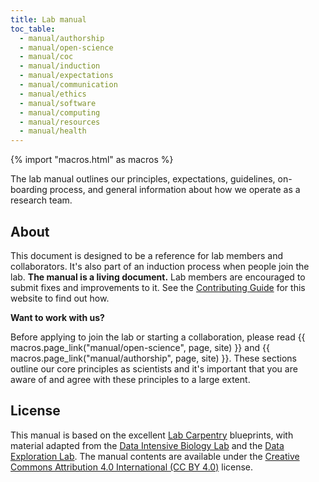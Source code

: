 ```yaml
---
title: Lab manual
toc_table:
  - manual/authorship
  - manual/open-science
  - manual/coc
  - manual/induction
  - manual/expectations
  - manual/communication
  - manual/ethics
  - manual/software
  - manual/computing
  - manual/resources
  - manual/health
---
```


{% import "macros.html" as macros %}

<div class="lead">

The lab manual outlines our principles, expectations, guidelines, on-boarding
process, and general information about how we operate as a research team.

</div>

## About

This document is designed to be a reference for lab members and collaborators.
It's also part of an induction process when people join the lab.
**The manual is a living document.** Lab members are encouraged to submit fixes
and improvements to it. See the [Contributing Guide][website-repo] for this
website to find out how.

<div class="callout">

**Want to work with us?**

Before applying to join the lab or starting a collaboration, please
read {{ macros.page_link("manual/open-science", page, site) }} and
{{ macros.page_link("manual/authorship", page, site) }}.
These sections outline our core principles as scientists and it's important
that you are aware of and agree with these principles to a large extent.

</div>

## License

This manual is based on the excellent
[Lab Carpentry](https://github.com/lab-carpentry) blueprints, with material
adapted from the [Data Intensive Biology Lab](http://ivory.idyll.org/lab/) and
the [Data Exploration Lab](https://data-exp-lab.github.io/).
The manual contents are available under the
[Creative Commons Attribution 4.0 International (CC BY 4.0)](https://creativecommons.org/licenses/by/4.0)
license.

[website-repo]: https://github.com/compgeolab/website
